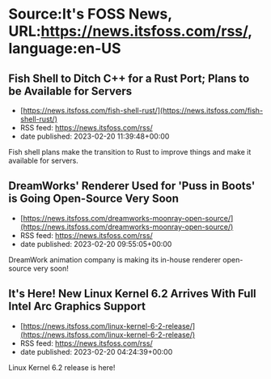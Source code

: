 # Source:It's FOSS News, URL:https://news.itsfoss.com/rss/, language:en-US

## Fish Shell to Ditch C++ for a Rust Port; Plans to be Available for Servers
 - [https://news.itsfoss.com/fish-shell-rust/](https://news.itsfoss.com/fish-shell-rust/)
 - RSS feed: https://news.itsfoss.com/rss/
 - date published: 2023-02-20 11:39:48+00:00

Fish shell plans make the transition to Rust to improve things and make it available for servers.

## DreamWorks' Renderer Used for 'Puss in Boots' is Going Open-Source Very Soon
 - [https://news.itsfoss.com/dreamworks-moonray-open-source/](https://news.itsfoss.com/dreamworks-moonray-open-source/)
 - RSS feed: https://news.itsfoss.com/rss/
 - date published: 2023-02-20 09:55:05+00:00

DreamWork animation company is making its in-house renderer open-source very soon!

## It's Here! New Linux Kernel 6.2 Arrives With Full Intel Arc Graphics Support
 - [https://news.itsfoss.com/linux-kernel-6-2-release/](https://news.itsfoss.com/linux-kernel-6-2-release/)
 - RSS feed: https://news.itsfoss.com/rss/
 - date published: 2023-02-20 04:24:39+00:00

Linux Kernel 6.2 release is here!

